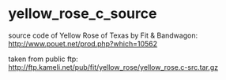 # yellow_rose_c_source

source code of Yellow Rose of Texas by Fit & Bandwagon: http://www.pouet.net/prod.php?which=10562

taken from public ftp: http://ftp.kameli.net/pub/fit/yellow_rose/yellow_rose.c-src.tar.gz
